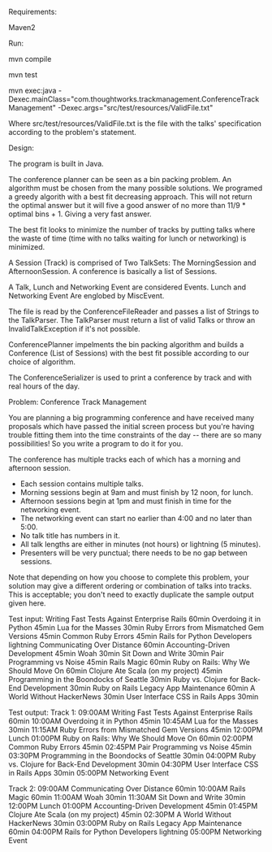 Requirements:

Maven2

Run:

mvn compile

mvn test

mvn exec:java -Dexec.mainClass="com.thoughtworks.trackmanagement.ConferenceTrackManagement" -Dexec.args="src/test/resources/ValidFile.txt"

Where src/test/resources/ValidFile.txt is the file with the talks' specification
according to the problem's statement.

Design:

The program is built in Java.
 
The conference planner can be seen as a bin packing problem. An algorithm 
must be chosen from the many possible solutions. We programed a greedy algorith 
with a best fit decreasing approach. This will not return the optimal answer but 
it will five a good answer of no more than 11/9 * optimal bins + 1. Giving a 
very fast answer.

The best fit looks to minimize the number of tracks by putting talks where the 
waste of time (time with no talks waiting for lunch or networking) is minimized.

A Session (Track) is comprised of Two TalkSets: The MorningSession and AfternoonSession.
A conference is basically a list of Sessions.

A Talk, Lunch and Networking Event are considered Events. Lunch and Networking Event
Are englobed by MiscEvent.

The file is read by the ConferenceFileReader and passes a list of Strings to
the TalkParser. The TalkParser must return a list of valid Talks or throw an InvalidTalkException
if it's not possible.
  
ConferencePlanner impelments the bin packing algorithm and builds a Conference
(List of Sessions) with the best fit possible according to our choice of algorithm.

The ConferenceSerializer is used to print a conference by track and with real hours
of the day.

Problem: Conference Track Management
 
You are planning a big programming conference and have received many proposals 
which have passed the initial screen process but you're having trouble fitting 
them into the time constraints of the day -- there are so many possibilities! 
So you write a program to do it for you.

The conference has multiple tracks each of which has a morning and afternoon session.
* Each session contains multiple talks.
* Morning sessions begin at 9am and must finish by 12 noon, for lunch.
* Afternoon sessions begin at 1pm and must finish in time for the networking event.
* The networking event can start no earlier than 4:00 and no later than 5:00.
* No talk title has numbers in it.
* All talk lengths are either in minutes (not hours) or lightning (5 minutes).
* Presenters will be very punctual; there needs to be no gap between sessions.
 
Note that depending on how you choose to complete this problem, your solution 
may give a different ordering or combination of talks into tracks. This is acceptable; 
you don't need to exactly duplicate the sample output given here.
 
Test input:
Writing Fast Tests Against Enterprise Rails 60min
Overdoing it in Python 45min
Lua for the Masses 30min
Ruby Errors from Mismatched Gem Versions 45min
Common Ruby Errors 45min
Rails for Python Developers lightning
Communicating Over Distance 60min
Accounting-Driven Development 45min
Woah 30min
Sit Down and Write 30min
Pair Programming vs Noise 45min
Rails Magic 60min
Ruby on Rails: Why We Should Move On 60min
Clojure Ate Scala (on my project) 45min
Programming in the Boondocks of Seattle 30min
Ruby vs. Clojure for Back-End Development 30min
Ruby on Rails Legacy App Maintenance 60min
A World Without HackerNews 30min
User Interface CSS in Rails Apps 30min
 
Test output: 
Track 1:
09:00AM Writing Fast Tests Against Enterprise Rails 60min
10:00AM Overdoing it in Python 45min
10:45AM Lua for the Masses 30min
11:15AM Ruby Errors from Mismatched Gem Versions 45min
12:00PM Lunch
01:00PM Ruby on Rails: Why We Should Move On 60min
02:00PM Common Ruby Errors 45min
02:45PM Pair Programming vs Noise 45min
03:30PM Programming in the Boondocks of Seattle 30min
04:00PM Ruby vs. Clojure for Back-End Development 30min
04:30PM User Interface CSS in Rails Apps 30min
05:00PM Networking Event
 
Track 2:
09:00AM Communicating Over Distance 60min
10:00AM Rails Magic 60min
11:00AM Woah 30min
11:30AM Sit Down and Write 30min
12:00PM Lunch
01:00PM Accounting-Driven Development 45min
01:45PM Clojure Ate Scala (on my project) 45min
02:30PM A World Without HackerNews 30min
03:00PM Ruby on Rails Legacy App Maintenance 60min
04:00PM Rails for Python Developers lightning
05:00PM Networking Event

 